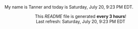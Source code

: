 My name is Tanner and today is Saturday, July 20, 9:23 PM EDT.

<p align="center">This <i>README</i> file is generated <b>every 3 hours</b>!</br>Last refresh: Saturday, July 20, 9:23 PM EDT<br /></p>
